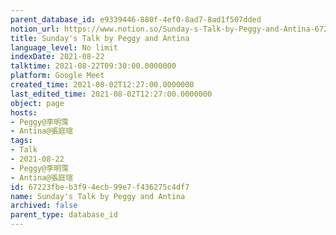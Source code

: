 ```yaml
---
parent_database_id: e9339446-880f-4ef0-8ad7-8ad1f507dded
notion_url: https://www.notion.so/Sunday-s-Talk-by-Peggy-and-Antina-67223fbeb3f94ecb99e7f436275c4df7
title: Sunday's Talk by Peggy and Antina
language_level: No limit
indexDate: 2021-08-22
talktime: 2021-08-22T09:30:00.0000000
platform: Google Meet
created_time: 2021-08-02T12:27:00.0000000
last_edited_time: 2021-08-02T12:27:00.0000000
object: page
hosts:
- Peggy@李明霈
- Antina@張庭瑄
tags:
- Talk
- 2021-08-22
- Peggy@李明霈
- Antina@張庭瑄
id: 67223fbe-b3f9-4ecb-99e7-f436275c4df7
name: Sunday's Talk by Peggy and Antina
archived: false
parent_type: database_id
---
```







